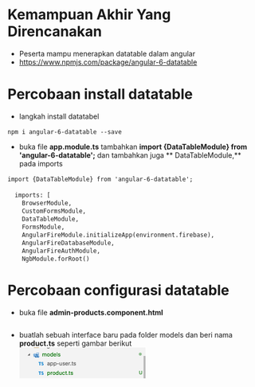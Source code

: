 # Kemampuan Akhir Yang Direncanakan

- Peserta mampu menerapkan datatable dalam angular
- https://www.npmjs.com/package/angular-6-datatable 

# Percobaan install datatable

- langkah install datatabel 
```
npm i angular-6-datatable --save
```

- buka file **app.module.ts** tambahkan **import {DataTableModule} from 'angular-6-datatable';** dan tambahkan juga **   DataTableModule,** pada imports

```
import {DataTableModule} from 'angular-6-datatable';

  imports: [
    BrowserModule,
    CustomFormsModule,
    DataTableModule,
    FormsModule,
    AngularFireModule.initializeApp(environment.firebase),
    AngularFireDatabaseModule,
    AngularFireAuthModule,
    NgbModule.forRoot()
```

# Percobaan configurasi datatable

- buka file **admin-products.component.html**

```

```

- buatlah sebuah interface baru pada folder models dan beri nama **product.ts** seperti gambar berikut
![](image/chapter3/img20.png)

